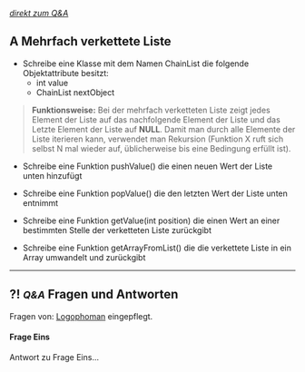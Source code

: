 *[direkt zum Q&A](#-qa-fragen-und-antworten)*

## **A** Mehrfach verkettete Liste

- Schreibe eine Klasse mit dem Namen ChainList die folgende Objektattribute besitzt:
    - int value
    - ChainList nextObject

> **Funktionsweise:** Bei der mehrfach verketteten Liste zeigt jedes Element der Liste auf das nachfolgende Element der Liste und das Letzte Element der Liste auf **NULL**. Damit man durch alle Elemente der Liste iterieren kann, verwendet man Rekursion (Funktion X ruft sich selbst N mal wieder auf, üblicherweise bis eine Bedingung erfüllt ist).

- Schreibe eine Funktion pushValue() die einen neuen Wert der Liste unten hinzufügt

- Schreibe eine Funktion popValue() die den letzten Wert der Liste unten entnimmt

- Schreibe eine Funktion getValue(int position) die einen Wert an einer bestimmten Stelle der verketteten Liste zurückgibt

- Schreibe eine Funktion getArrayFromList() die die verkettete Liste in ein Array umwandelt und zurückgibt

---

## **?! _<small>Q&A</small>_** Fragen und Antworten

Fragen von: [Logophoman](https://github.com/Logophoman) eingepflegt.

#### Frage Eins
Antwort zu Frage Eins...

